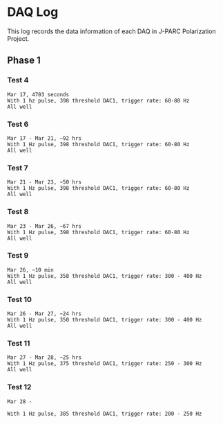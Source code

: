 # DAQ Log

This log records the data information of each DAQ in J-PARC Polarization Project.

## Phase 1
### Test 4
    Mar 17, 4703 seconds
    With 1 hz pulse, 398 threshold DAC1, trigger rate: 60-80 Hz
	All well

### Test 6
    Mar 17 - Mar 21, ~92 hrs
    With 1 Hz pulse, 398 threshold DAC1, trigger rate: 60-80 Hz
    All well

### Test 7
    Mar 21 - Mar 23, ~50 hrs
	With 1 Hz pulse, 398 threshold DAC1, trigger rate: 60-80 Hz
	All well

### Test 8
    Mar 23 - Mar 26, ~67 hrs
	With 1 Hz pulse, 398 threshold DAC1, trigger rate: 60-80 Hz
	All well

### Test 9
    Mar 26, ~10 min
	With 1 Hz pulse, 358 threshold DAC1, trigger rate: 300 - 400 Hz
	All well

### Test 10
    Mar 26 - Mar 27, ~24 hrs
	With 1 Hz pulse, 350 threshold DAC1, trigger rate: 300 - 400 Hz
    All well

### Test 11
    Mar 27 - Mar 28, ~25 hrs
	With 1 Hz pulse, 375 threshold DAC1, trigger rate: 250 - 300 Hz
    All well

### Test 12
    Mar 28 -
    
	With 1 Hz pulse, 385 threshold DAC1, trigger rate: 200 - 250 Hz
